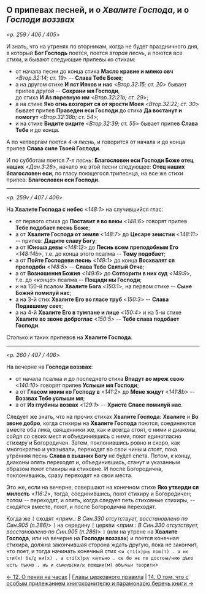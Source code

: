 ## О припевах песней, и о *Хвалите Господа*, и о *Господи воззвах* 

<*p. 259 / 406 / 405*>

И знать, что на утренях по вторникам, когда не будет праздничного дня, в который **Бог Господь** поется, 
поется *вторая песнь*, и поются все стихи, и бывают следующие припевы ко стихам:
-  от начала песни до конца стиха **Масло кравие и млеко овч** <*Втор.32:14; ст. 19*> -- **Слава Тебе Боже**;
- а на другом стихе **И яст Ияков и нас** <*Втор.32:15; ст. 20*> бывает припев другой -- **Сохрани мя Господи**,  
до стиха **И Аз поревную им** <*Втор.32:21b; ст. 29*>;
- а на стихе **Яко огнь возгорит ся от ярости Моея** <*Втор.32:22; ст. 30*> бывает припев **Праведен еси Господи** до стиха 
**Да востанут и помогут** <*Втор.32:38b; ст. 54*>; 
- и на стихе **Видите видите** <*Втор.32:39; ст. 55*> бывает припев **Слава Тебе** и до конца. 

А по четвергам поется *4-я песнь*, и говорится от начала и до конца припев **Слава силе Твоей Господи**. 

И по субботам поется *7-я песнь*: **Благословен еси Господи Боже отец наших** <*Дан.3:26*>, 
начало же этой песни следующее: **Отец наших благословен еси**, по гласу поющегося трипеснца, на все же стихи припев: 
**Благословен еси Господи**. 

---

<*p. 259v / 407 / 406*>

На **Хвалите Господа с небес** <*148:1*> на случившийся глас: 
- от первого стиха до **Поставит я во векы** <*148:6*> говорят припев **Тебе подобает песнь Боже**;
- а от **Хвалите Господа от земля** <*148:7*> до **Цесаре земстии** <*148:11*> -- припев: **Дадите славу Богу**; 
- а от **Юноша девы** <*148:12*> до **Песнь всем преподобным Его** <*148:14b*>, т.е. до конца этого псалма -- 
**Тому подобает**; 
- а от **Пойте Господеви песнь** <*149:1*> до конца **Восхвалят ся преподобн** <*148:5*> -- 
**Слава Тебе Святый Отче**;
- а от **Возношения Божия** <*149:6*> до **Сотворити в них суд** <*149:9*>, т.е. до <*конца*> псалма -- 
**Пощади ны Господи**; 
- и на 150-й псалом **Хвалите Бога** <*150:1*>, на первом стихе -- **Сыне Божий помилуй нас**; 
- а на 3-й стих **Хвалите Его во гласе труб** <*150:3*> -- **Слава Подавшему свет**; 
- а на 4-й **Хвалите Его в тумпане и лице** <*150:4*> и на 5-м стихе **Хвалите во звоне доброглас** <*150:5*> --
**Тебе слава подобает Господи**. 

Столько и таких припевов на **Хвалите Господа**. 

---

<*p. 260 / 407 / 406*>

На вечерне на **Господи воззвах**: 
- от начала псалма и до последнего стиха **Впадут во мреж свою** <*140:10*> говорят припев **Услыши мя Господи**; 
- а от **Гласом моим ко Господу в** <*141:2*> до **Мене жидут** <*141:8b*> -- **Воззвах Тебе услыши мя**; 
- а от **Из глубины возвах** <*129:1*> -- **Христе Спасе помилуй нас**.   
 
Следует же знать, что на прочих стихах **Хвалите Господа**: **Хвалите** и **Во звоне добро**, 
когда стихиры на **Хвалите Господа** поются, соединяются вместе оба лика, священники же, как и всегда стоят, 
с ними и диаконы, сойдя со своих мест и объединившись с ними, поют единогласно стихиру и Богородичен. 
Затем, поклонившись ровно и скоро, как многократно и указывали, переходят во свои чины и стоят, 
пока утренняя песнь **Слава в вышних Богу** не будет спета. Потом, к концу, диаконы опять переходят и, 
объединившись, станут и указанным образом поют стихиры на стиховне. И после Богородична, поклонившись, 
сразу переходят на свои места. 

Это же, если на вечерне, совершают на конечном стихе **Яко утверди ся милость** <*116:2*>, тогда, 
соединившись, поют стихиру и Богородичен; потом -- переходят, и опять, когда следует петь стиховные стихиры, 
-- сходятся вместе, поют, и после Богородична переходят. 

Когда же `[` сходят <*прим.: В Син.330 отсутствует, восстановлено по Син.905 (л.286)*> `]` на середину 
`[` церкви <*прим.: В Син.330 отсутствует, восстановлено по Син.905 (л.286)*> `]` (или на утрене 
на **Хвалите Господа**, или на вечерне на **Господи воззвах**) и поется конечная стихира, должна 
закончившая сторона ждать другую, пока не закончит, что поет, и тогда начинать конечный стих
<`и сті(х)рѹ пою(т) . а нє сти(х) бє/ꙁ ни(х) . а сті(х)рѹ кѹпьно . сє бо нє по достоꙗ/нию дѣло 
ѥсть тъкмо . нъ и съмѹщєни/ѥ поющии(м) обꙑчѧи творити`>

[← 12. О пении на часах](12.md)
| [Главы церковного правила](README.md) 
| [14. О том, что с особым прилежанием книгохранителю и парамонарю беречь книги →](14.md)
